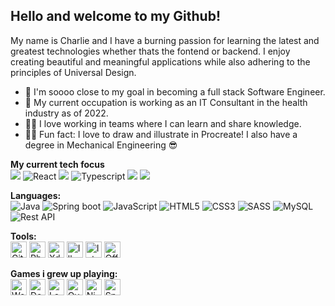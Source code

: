 ## Hello and welcome to my Github!
My name is Charlie and I have a burning passion for learning the latest and greatest technologies whether thats the fontend or backend. I enjoy creating beautiful and meaningful applications while also adhering to the principles of Universal Design. 

- 🌱 I'm soooo close to my goal in becoming a full stack Software Engineer.
- 💼 My current occupation is working as an IT Consultant in the health industry as of 2022. 
- 👯‍♂️ I love working in teams where I can learn and share knowledge.
- 🧑‍🎨 Fun fact: I love to draw and illustrate in Procreate! I also have a degree in Mechanical Engineering 😎

**My current tech focus**
</br>
<img src="https://img.icons8.com/nolan/60/asp.png"/>
<img alt="React" src="https://img.icons8.com/color/60/000000/react-native.png"/>
<img src="https://img.icons8.com/color/60/000000/c-sharp-logo-2.png"/>
<img alt="Typescript" src="https://img.icons8.com/material-sharp/60/4a90e2/typescript.png"/>
<img src="https://img.icons8.com/color/60/000000/docker.png"/>
<img src="https://img.icons8.com/color/60/000000/linux--v2.png"/>

 
**Languages:**
</br>
<img alt="Java" src="https://img.icons8.com/color/60/000000/java-coffee-cup-logo.png" />
<img alt="Spring boot" src="https://img.icons8.com/color/60/000000/spring-logo.png" />
<img alt="JavaScript" src="https://img.icons8.com/color/60/000000/javascript.png" />
<img alt="HTML5" src="https://img.icons8.com/color/60/000000/html-5.png" />
<img alt="CSS3" src="https://img.icons8.com/color/60/000000/css3.png" />
<img alt="SASS" src="https://img.icons8.com/color/48/000000/sass.png"/>
<img alt="MySQL" src="https://img.icons8.com/color/60/000000/mysql.png"/>
<img alt="Rest API" src="https://img.icons8.com/color/60/000000/rest-api.png" />

**Tools:**
</br>
<img alt="Git" width="26px" src="https://img.icons8.com/color/60/000000/git.png" />
<img alt="Photoshop" width="26px" src="https://img.icons8.com/color/60/000000/adobe-photoshop.png"/>
<img alt="Xd" width="26px" src="https://img.icons8.com/color/50/000000/adobe-xd.png"/>
<img alt="Illustrator" width="26px" src="https://img.icons8.com/color/50/000000/adobe-illustrator.png"/>
<img alt="IntelliJ" width="26px" src="https://img.icons8.com/color/60/000000/intellij-idea.png" />
<img alt="Office 365" width="26px" src="https://img.icons8.com/color/60/4a90e2/office-365.png"/>


**Games i grew up playing:**
</br>
<img alt="World of Warcraft" width="26px" src="https://img.icons8.com/color/60/4a90e2/world-of-warcraft.png"/>
<img alt="Dota 2" width="26px" src="https://img.icons8.com/color/60/4a90e2/dota.png"/>
<img alt="League of Legende" width="26px" src="https://img.icons8.com/plasticine/100/4a90e2/league-of-legends.png"/>
<img alt="Overwatch" width="26px" src="https://img.icons8.com/color/50/000000/overwatch--v1.png"/>
<img alt="Nintendo Switch" width="26px" src="https://img.icons8.com/color/60/4a90e2/nintendo-switch.png"/>
<img alt="Spyro" width="26px" src="https://img.icons8.com/color/50/000000/spyro.png"/>
